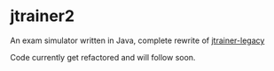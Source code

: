 # jtrainer2
An exam simulator written in Java, complete rewrite of [jtrainer-legacy](https://github.com/stdevel/jtrainer-legacy)

Code currently get refactored and will follow soon.
